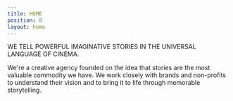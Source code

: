 ```yaml
---
title: HOME
position: 0
layout: home
---
```


WE TELL POWERFUL IMAGINATIVE STORIES
IN THE UNIVERSAL LANGUAGE OF CINEMA.

We're a creative agency founded on the idea that stories are the most valuable commodity we have. 
We work closely with brands and non-profits to understand their vision and to bring it to life through memorable storytelling.